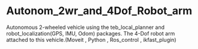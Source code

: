 # Autonom_2wr_and_4Dof_Robot_arm
Autonomous 2-wheeled vehicle using the teb_local_planner and robot_localization(GPS, IMU, Odom)  packages. The 4-Dof robot arm attached to this vehicle.(Moveit , Python , Ros_control , ikfast_plugin)
